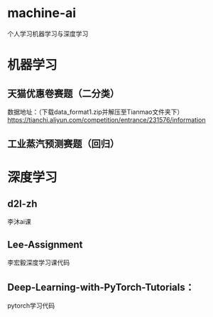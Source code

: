 # machine-ai
个人学习机器学习与深度学习
# 机器学习
## 天猫优惠卷赛题（二分类）
数据地址：（下载data_format1.zip并解压至Tianmao文件夹下）https://tianchi.aliyun.com/competition/entrance/231576/information
## 工业蒸汽预测赛题（回归）

# 深度学习
## d2l-zh
李沐ai课
## Lee-Assignment
李宏毅深度学习课代码
## Deep-Learning-with-PyTorch-Tutorials：
pytorch学习代码